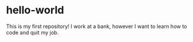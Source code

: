 # hello-world
This is my first repository!
I work at a bank, however I want to learn how to code and quit my job.
